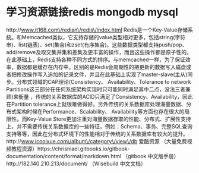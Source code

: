 # 学习资源链接redis mongodb mysql

http:\/\/www.it168.com\/redian\/redis\/index.html       Redis是一个Key-Value存储系统。和Memcached类似，它支持存储的value类型相对更多，包括string\(字符串\)、list\(链表\)、set\(集合\)和zset\(有序集合\)。这些数据类型都支持push\/pop、add\/remove及取交集并集和差集及更丰富的操作，而且这些操作都是原子性的。在此基础上，Redis支持各种不同方式的排序。与memcached一样，为了保证效率，数据都是缓存在内存中。区别的是Redis会周期性的把更新的数据写入磁盘或者把修改操作写入追加的记录文件，并且在此基础上实现了master-slave\(主从\)同步。分布式领域的CAP理论\(Consistency、 Availability、Tolerance to network Partitions这三部分在任何系统架构实现时只可能同时满足其中二点，没法三者兼顾\)来衡量 ，传统的关系数据库的ACID只满足了Consistency、Availability，因此在Partition tolerance上就很难做得好。另外传统的关系数据库处理海量数据、分布式架构时候在Performance、Scalability、 Availability等方面也存在很大的局限性。而Key-Value Store更加注重对海量数据存取的性能、分布式、扩展性支持上，并不需要传统关系数据库的一些特征，例如：Schema、事务、完整SQL查询支持等等，因此在分布式环境下的性能相对于传统的关系数据库有较大的提升。http:\/\/www.icoolxue.com\/album\/category\/view\/db 爱酷资源 （大量免费视频教程资源）https:\/\/chrisniael.gitbooks.io\/gitbook-documentation\/content\/format\/markdown.html （gitbook 中文版手册）http:\/\/182.140.210.213\/document\/ （Wisebuild 中文文档）

